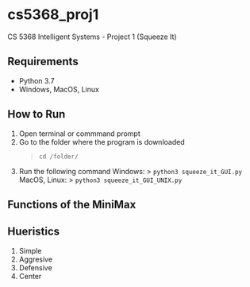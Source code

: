# cs5368_proj1
CS 5368 Intelligent Systems - Project 1 (Squeeze It)



## Requirements
* Python 3.7
* Windows, MacOS, Linux

## How to Run 
1. Open terminal or commmand prompt
2. Go to the folder where the program is downloaded
    > `cd /folder/`
2. Run the following command
    Windows: > `python3 squeeze_it_GUI.py`
    MacOS, Linux: > `python3 squeeze_it_GUI_UNIX.py`
    
## Functions of the MiniMax
## Hueristics
1. Simple
2. Aggresive
3. Defensive
4. Center
